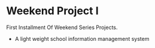 # Weekend Project I
First Installment Of Weekend Series Projects. 
- A light weight school information management system
